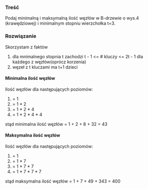 ### Treść
Podaj minimalną i maksymalną ilość węzłów w B-drzewie o wys.4 (krawędziowej) i minimalnym stopniu wierzchołka t=3.

### Rozwiązanie
Skorzystam z faktów
1. dla mnimalnego stopnia t zachodzi t - 1 <= # kluczy <= 2t - 1 dla każdego z węzłów(oprócz korzenia)
2. węzeł z t kluczami ma t+1 dzieci

#### Minimalna ilość węzłów
Ilość węzłów dla następujących poziomów:
1. = 1
2. = 1 * 2
3. = 1 * 2 * 4
4. = 1 * 2 * 4 * 4

stąd minimalna ilość węzłów = 1 + 2 + 8 + 32 = 43

#### Maksymalna ilość węzłów
Ilość węzłów dla następujących poziomów:
1. = 1
2. = 1 * 7
3. = 1 * 7 * 7
4. = 1 * 7 * 7 * 7

stąd maksymalna ilość węzłów = 1 + 7 + 49 + 343 = 400
